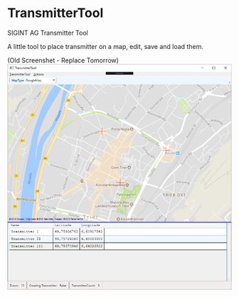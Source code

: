 # TransmitterTool
SIGINT AG Transmitter Tool

A little tool to place transmitter on a map, edit, save and load them.

(Old Screenshet - Replace Tomorrow)
![alt text](MainApplication.png "Screenshot from the MainWindow.")
